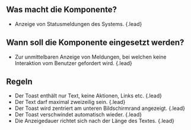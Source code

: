 ## Was macht die Komponente?
*   Anzeige von Statusmeldungen des Systems. {.lead}

## Wann soll die Komponente eingesetzt werden?
*   Zur unmittelbaren Anzeige von Meldungen, bei welchen keine Interaktion vom Benutzer gefordert wird. {.lead}

## Regeln
*   Der Toast enthält nur Text, keine Aktionen, Links etc. {.lead}
*   Der Text darf maximal zweizeilig sein. {.lead}
*   Der Toast wird zentriert am unteren Bildschirmrand angezeigt. {.lead}
*   Der Toast verschwindet automatisch wieder. {.lead}
*   Die Anzeigedauer richtet sich nach der Länge des Textes. {.lead}